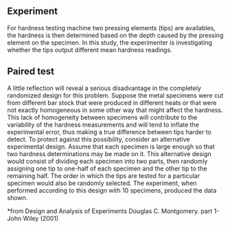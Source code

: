 ## Experiment

For hardness testing machine two pressing elements (tips) are availables, the hardness is then determined based on the depth caused by the pressing element on the specimen.
In this study, the experimenter is  investigating whether the tips output different mean hardness readings.

## Paired test
A little reflection will reveal a serious disadvantage in the completely randomized design for this problem. Suppose the metal specimens were cut from different bar stock that were produced in different heats or that were not exactly homogeneous in some other way that might affect the hardness. This lack of homogeneity between specimens will contribute to the variability of the hardness measurements and will tend to inflate the experimental error, thus making a true difference between tips harder to detect. To protect against this possibility, consider an alternative experimental design. Assume that each specimen is large enough so that two hardness determinations may be made on it. This alternative design would consist of dividing each specimen into two parts, then randomly assigning one tip to one-half of each specimen and the other tip to the remaining half. The order in which the tips are tested for a particular specimen would also be randomly selected. The experiment, when performed according to this design with 10 specimens, produced the data shown.

*from Design and Analysis of Experiments Douglas C. Montgomery. part 1-John Wiley (2001)